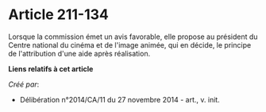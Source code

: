 # Article 211-134

Lorsque la commission émet un avis favorable, elle propose au président du Centre national du cinéma et de l'image animée,
qui en décide, le principe de l'attribution d'une aide après réalisation.

**Liens relatifs à cet article**

_Créé par_:

  - Délibération n°2014/CA/11 du 27 novembre 2014 - art., v. init.
